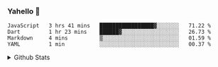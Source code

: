 ### Yahello 👋

<!--START_SECTION:waka-->
```text
JavaScript   3 hrs 41 mins   █████████████████▓░░░░░░░   71.22 % 
Dart         1 hr 23 mins    ██████▓░░░░░░░░░░░░░░░░░░   26.73 % 
Markdown     4 mins          ▒░░░░░░░░░░░░░░░░░░░░░░░░   01.59 % 
YAML         1 min           ░░░░░░░░░░░░░░░░░░░░░░░░░   00.37 % 
```
<!--END_SECTION:waka-->

<details>
  <summary>Github Stats</summary>

  <img align="left" alt="DNI9's Github Stats" src="https://github-readme-stats.vercel.app/api?username=dni9&count_private=true&show_icons=true&include_all_commits=true&theme=tokyonight&hide_border=true" />

</details>
